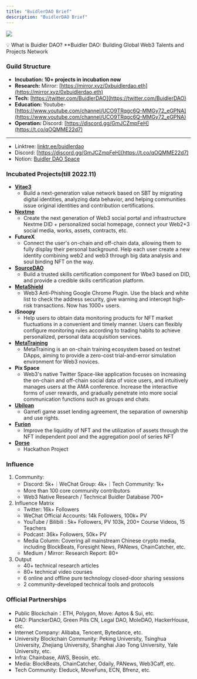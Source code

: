 ```yaml
---
title: "BuidlerDAO Brief"
description: "BuidlerDAO Brief"
---
```


![](https://cdn.vitae3.me/public-static/103330322211001310.1679049822451.png)

💡 What is Buidler DAO?
 **Buidler DAO: Building Global Web3 Talents and Projects Network

### Guild Structure

- **Incubation: 10+ projects in incubation now**
- **Research:** Mirror: [https://mirror.xyz/0xbuidlerdao.eth](https://mirror.xyz/0xbuidlerdao.eth)
- **Tech:** [https://twitter.com/BuidlerDAO](https://twitter.com/BuidlerDAO)
- **Education:** Youtube- [https://www.youtube.com/channel/UCO9TRqgc6Q-MMGy72_eGPNA](https://www.youtube.com/channel/UCO9TRqgc6Q-MMGy72_eGPNA)
- **Operation:** Discord: [https://discord.gg/GmJCZmpFeH](https://t.co/qOQMME22d7)
****
- Linktree: [linktr.ee/buidlerdao](https://t.co/mEr5BtQvgn)
- Discord: [https://discord.gg/GmJCZmpFeH](https://t.co/qOQMME22d7)
- Notion: [Buidler DAO Space](https://www.notion.so/Buidler-DAO-Space-8f30fcbb72d94c40b40e7b431cc71db0)

### Incubated Projects(till 2022.11)

- **[Vitae3](https://www.vitae3.me)**
  - Build a next-generation value network based on SBT by migrating digital identities, analyzing data behavior, and helping communities issue original identities and contribution certifications.
- **[Nextme](https://nextme.one)**
  - Create the next generation of Web3 social portal and infrastructure Nextme DID + personalized social homepage, connect your Web2+3 social media, works, assets, contracts, etc.
- **FutureX**
	- Connect the user's on-chain and off-chain data, allowing them to fully display their personal background. Help each user create a new identity combining web2 and web3 through big data analysis and soul binding NFT	on the way.
- **[SourceDAO](http://sourcedao.io/)**
  - Build a trusted skills certification component for Wbe3 based on DID, and provide a credible skills certification platform.
- **[MetaShield](https://www.metashield.cc)**	
  - Web3 Anti-Phishing Google Chrome Plugin. Use the black and white list to check the address security, give warning and intercept high-risk transactions. Now has 1000+ users.	
- **iSnoopy**
  - Help users to obtain data monitoring products for NFT market fluctuations in a convenient and timely manner. Users can flexibly configure monitoring rules according to trading habits to achieve personalized, personal data acquisition services.
- **[MetaTraining](https://metatraining.buidlerdao.xyz)**
	- MetaTraining is an on-chain training ecosystem based on testnet DApps, aiming to provide a zero-cost trial-and-error simulation environment for Web3 novices.	
- **Pix Space**
  - Web3's native Twitter Space-like application focuses on increasing the on-chain and off-chain social data of voice users, and intuitively manages users at the AMA conference. Increase the interactive forms of user rewards, and gradually penetrate into more social communication functions such as groups and chats.
- **[Ubiloan](https://ubiloan.io)**
  - Gamefi game asset lending agreement, the separation of ownership and use rights.
- **[Furion](http://furion.io)**
  - Improve the liquidity of NFT and the utilization of assets through the NFT independent pool and the aggregation pool of series NFT
- **[Dorse](https://ethglobal.com/showcase/dorse-3maw4)**
  - Hackathon Project

### Influence

1. Community: 
    - Discord: 5k+｜WeChat Group: 4k+｜Tech Community: 1k+
    - More than 100 core community contributors
    - Web3 Native Research / Technical Buidler Database 700+
2. Influence Matrix
    - Twitter: 16k+ Followers
    - WeChat Official Accounts: 14k Followers, 100k+ PV
    - YouTube / Bilibili : 5k+ Followers, PV 103k, 200+ Course Videos, 15 Teachers
    - Podcast: 36k+ Followers, 50k+ PV
    - Media Column: Covering all mainstream Chinese crypto media, including BlockBeats, Foresight News, PANews, ChainCatcher, etc.
    - Medium / Mirror: Research Report: 80+
3. Output
    - 40+ technical research articles
    - 80+ technical video courses
    - 6 online and offline pure technology closed-door sharing sessions
    - 2 community-developed technical tools and protocols

### Official Partnerships

- Public Blockchain：ETH, Polygon, Move: Aptos & Sui, etc.
- DAO: PlanckerDAO, Green Pills CN, Legal DAO, MoleDAO, HackerHouse, etc.
- Internet Company: Alibaba, Tencent, Bytedance, etc.
- University Blockchain Community: Peking University, Tsinghua University, Zhejiang University, Shanghai Jiao Tong University, Yale University, etc.
- Infra: Chainbase, AWS, Beosin, etc.
- Media: BlockBeats, ChainCatcher, Odaily, PANews, Web3Caff, etc.
- Tech Community: Eleduck, MoveFuns, ECN, Bfrenz, etc.
